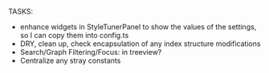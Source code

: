 TASKS:
- enhance widgets in StyleTunerPanel to show the values of the settings, so I can copy them into config.ts
- DRY, clean up, check encapsulation of any index structure modifications
- Search/Graph Filtering/Focus: in treeview?
- Centralize any stray constants


